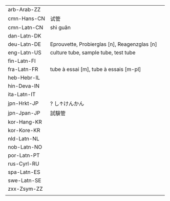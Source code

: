 | | | |
|-|-|-|
| arb-Arab-ZZ |  |  |
| cmn-Hans-CN | 试管 |  |
| cmn-Latn-CN | shì guǎn |  |
| dan-Latn-DK |  |  |
| deu-Latn-DE | Eprouvette, Probierglas [n], Reagenzglas [n] |  |
| eng-Latn-US | culture tube, sample tube, test tube |  |
| fin-Latn-FI |  |  |
| fra-Latn-FR | tube à essai [m], tube à essais [m-pl] |  |
| heb-Hebr-IL |  |  |
| hin-Deva-IN |  |  |
| ita-Latn-IT |  |  |
| jpn-Hrkt-JP | ? し↑けんかん |  |
| jpn-Jpan-JP | 試験管 |  |
| kor-Hang-KR |  |  |
| kor-Kore-KR |  |  |
| nld-Latn-NL |  |  |
| nob-Latn-NO |  |  |
| por-Latn-PT |  |  |
| rus-Cyrl-RU |  |  |
| spa-Latn-ES |  |  |
| swe-Latn-SE |  |  |
| zxx-Zsym-ZZ |  |  |
|  |  |  |
